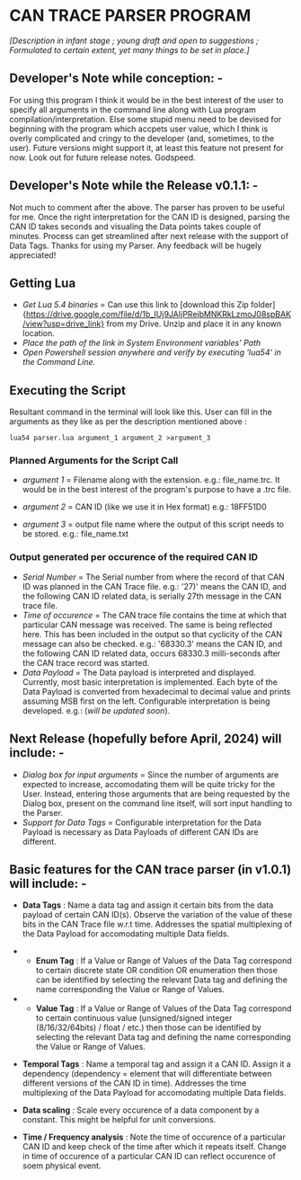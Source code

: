 # CAN TRACE PARSER PROGRAM

_[Description in infant stage ; young draft and open to suggestions ; Formulated to certain extent, yet many things to be set in place.]_

## Developer's Note while conception: -

For using this program I think it would be in the best interest of the user to specify all arguments in the command line along with Lua program compilation/interpretation. Else some stupid menu need to be devised for beginning with the program which accpets user value, which I think is overly complicated and cringy to the developer (and, sometimes, to the user). Future versions might support it, at least this feature not present for now. Look out for future release notes. Godspeed.

## Developer's Note while the Release v0.1.1: -

Not much to comment after the above. The parser has proven to be useful for me. Once the right interpretation for the CAN ID is designed, parsing the CAN ID takes seconds and visualing the Data points takes couple of minutes. Process can get streamlined after next release with the support of Data Tags. Thanks for using my Parser. Any feedback will be hugely appreciated!

## Getting Lua

+ _Get Lua 5.4 binaries_ = Can use this link to [download this Zip folder]{https://drive.google.com/file/d/1b_IUj9JAIjPRejbMNKRkLzmoJ08spBAK/view?usp=drive_link} from my Drive. Unzip and place it in any known location.
+ _Place the path of the link in System Environment variables' Path_
+ _Open Powershell session anywhere and verify by executing 'lua54' in the Command Line._

## Executing the Script

Resultant command in the terminal will look like this. User can fill in the arguments as they like as per the description mentioned above :
```
lua54 parser.lua argument_1 argument_2 >argument_3
```

### Planned Arguments for the Script Call

+ _argument 1_ = Filename along with the extension. e.g.: file_name.trc. It would be in the best interest of the program's purpose to have a .trc file.

+ _argument 2_ = CAN ID (like we use it in Hex format) e.g.: 18FF51D0

+ _argument 3_ = output file name where the output of this script needs to be stored. e.g.: file_name.txt

### Output generated per occurence of the required CAN ID

+ _Serial Number_ = The Serial number from where the record of that CAN ID was planned in the CAN Trace file. e.g.: '27)' means the CAN ID, and the following CAN ID related data, is serially 27th message in the CAN trace file.
+ _Time of occurence_ = The CAN trace file contains the time at which that particular CAN message was received. The same is being reflected here. This has been included in the output so that cyclicity of the CAN message can also be checked. e.g.: '68330.3' means the CAN ID, and the following CAN ID related data, occurs 68330.3 milli-seconds after the CAN trace record was started.
+ _Data Payload_ = The Data payload is interpreted and displayed. Currently, most basic interpretation is implemented. Each byte of the Data Payload is converted from hexadecimal to decimal value and prints assuming MSB first on the left. Configurable interpretation is being developed. e.g.: (_will be updated soon_).

## Next Release (hopefully before April, 2024) will include: -

+ _Dialog box for input arguments_ = Since the number of arguments are expected to increase, accomodating them will be quite tricky for the User. Instead, entering those arguments that are being requested by the Dialog box, present on the command line itself, will sort input handling to the Parser.
+ _Support for Data Tags_ = Configurable interpretation for the Data Payload is necessary as Data Payloads of different CAN IDs are different. 

## Basic features for the CAN trace parser (in v1.0.1) will include: -

+ **Data Tags** : Name a data tag and assign it certain bits from the data payload of certain CAN ID(s). Observe the variation of the value of these bits in the CAN Trace file w.r.t time. Addresses the spatial multiplexing of the Data Payload for accomodating multiple Data fields.

+ + **Enum Tag** : If a Value or Range of Values of the Data Tag correspond to certain discrete state OR condition OR enumeration then those can be identified by selecting the relevant Data tag and defining the name corresponding the Value or Range of Values.

+ + **Value Tag** : If a Value or Range of Values of the Data Tag correspond to certain continuous value (unsigned/signed integer (8/16/32/64bits) / float / etc.) then those can be identified by selecting the relevant Data tag and defining the name corresponding the Value or Range of Values.

+ **Temporal Tags** : Name a temporal tag and assign it a CAN ID. Assign it a dependency (dependency = element that will differentiate between different versions of the CAN ID in time). Addresses the time multiplexing of the Data Payload for accomodating multiple Data fields.

+ **Data scaling** : Scale every occurence of a data component by a constant. This might be helpful for unit conversions.

+ **Time / Frequency analysis** : Note the time of occurence of a particular CAN ID and keep check of the time after which it repeats itself. Change in time of occurence of a particular CAN ID can reflect occurence of soem physical event.
